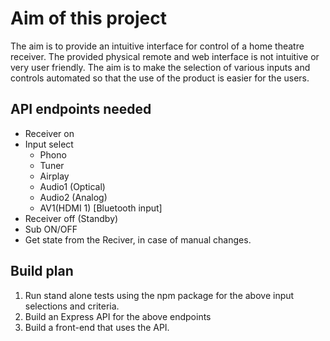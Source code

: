 # Aim of this project
The aim is to provide an intuitive interface for control of a home theatre receiver. The provided physical remote and web interface is not intuitive or very user friendly. The aim is to make the selection of various inputs and controls automated so that the use of the product is easier for the users.

## API endpoints needed

- Receiver on
- Input select
  - Phono
  - Tuner
  - Airplay
  - Audio1 (Optical)
  - Audio2 (Analog)
  - AV1(HDMI 1) [Bluetooth input]
- Receiver off (Standby)
- Sub ON/OFF
- Get state from the Reciver, in case of manual changes.

## Build plan
1. Run stand alone tests using the npm package for the above input selections and criteria.
2. Build an Express API for the above endpoints
3. Build a front-end that uses the API.
